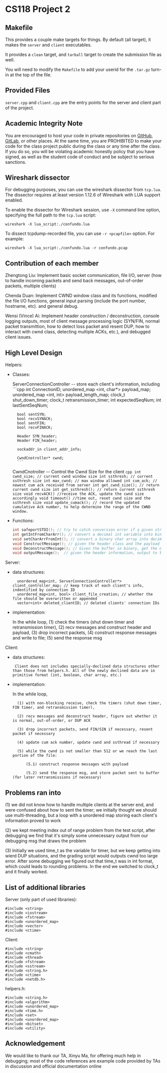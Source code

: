 # CS118 Project 2

## Makefile

This provides a couple make targets for things.
By default (all target), it makes the `server` and `client` executables.

It provides a `clean` target, and `tarball` target to create the submission file as well.

You will need to modify the `Makefile` to add your userid for the `.tar.gz` turn-in at the top of the file.

## Provided Files

`server.cpp` and `client.cpp` are the entry points for the server and client part of the project.

## Academic Integrity Note

You are encouraged to host your code in private repositories on [GitHub](https://github.com/), [GitLab](https://gitlab.com), or other places.  At the same time, you are PROHIBITED to make your code for the class project public during the class or any time after the class.  If you do so, you will be violating academic honestly policy that you have signed, as well as the student code of conduct and be subject to serious sanctions.

## Wireshark dissector

For debugging purposes, you can use the wireshark dissector from `tcp.lua`. The dissector requires
at least version 1.12.6 of Wireshark with LUA support enabled.

To enable the dissector for Wireshark session, use `-X` command line option, specifying the full
path to the `tcp.lua` script:

    wireshark -X lua_script:./confundo.lua

To dissect tcpdump-recorded file, you can use `-r <pcapfile>` option. For example:

    wireshark -X lua_script:./confundo.lua -r confundo.pcap

## Contribution of each member

Zhengtong Liu: Implement basic socket communication, file I/O, server (how to handle incoming packets and send back messages, out-of-order packets, multiple clients)

Chenda Duan: Implement CWND window class and its functions, modified the file I/O functions, general input parsing (include the port number, hostname, etc). and general debug.

Wensi (Vince) Ai: Implement header construction / deconstruction, console logging outputs, most of client message processing logic (SYN/FIN, normal packet transmittion, how to detect loss packet and resent DUP, how to interact with cwnd class, detecting multiple ACKs, etc.), and debugged client issues.

## High Level Design

Helpers:

* Classes:

    ServerConnectionController -- store each client's information, including 
		```cpp
        		int ConnectionID;
		unordered_map <int, char*> payload_map;
		unordered_map <int, int> payload_length_map;
		clock_t shut_down_timer;
		clock_t retransmission_timer;
		int expectedSeqNum;
		int lastSentSeqNum;

		bool sentSYN;
		bool recvSYNACK;
		bool sentFIN;
		bool recvFINACK;

		Header SYN_header;
		Header FIN_header;

		sockaddr_in client_addr_info;

		CwndCnotroller* cwnd;
		```

    CwndCnotroller -- Control the Cwnd Size for the client
		```cpp
		int cwnd_size; // current cwnd window size
		int ssthresh; // current ssthresh size
		int max_cwnd; // max window allowed
		int cum_ack; // newest cum ack received from server
		int get_cwnd_size(); // return current cwnd size
		int get_ssthresh(); // return current ssthresh size
		void recvACK() //receive the ACK, update the cwnd size accordingly
		void timeout() //time out, reset cwnd size and the ssthresh size
		void update_cumack(); // record the updated cumulative Ack number, to help determine the range of the CWND window.
		```
* Functions:
    ```cpp
    int safeportSTOI(); // try to catch conversion error if a given string version of the port number cannot be converted to a valid port number
    int getIntFromCharArr(); // convert a decimal int variable into binary char array
    void setCharArrFromInt(); // convert a binary char array into decimal int variable
    void ConstructMessage(); // given the header class and the payload char array, convert the content into binary and put into the buffer to be sent
    void DeconstructMessage(); // Given the buffer in binary, get the current header info
    void outputMessage();  // given the header information, output to the stdout 
    ```

Server: 

* data structures: 	
    
        unordered_map<int, ServerConnectionController*> client_controller_map; // keep track of each client's info, indentified by connection ID
        unordered_map<int, bool> client_file_creation; // whether the file should be overwritten or appended
        vector<int> deleted_clientID; // deleted clients' connection IDs


* implementation:

    In the while loop, (1) check the timers (shut down timer and retransmission timer), (2) recv messages and construct header and payload,
    (3) drop incorrect packets, (4) construct response messages and write to file; (5) send the response msg


Client: 

* data structures: 	
    
       Client does not includes specially-declined data structures other than those from helpers.h. All of the newly declined data are in primitive format (int, boolean, char array, etc.)


* implementation:

    In the while loop, 
    
        (1) with non-blocking receive, check the timers (shut down timer, FIN timer, and retransmission timer), 
        
        (2) recv messages and deconstruct header, figure out whether it is normal, out-of-order, or DUP ACK
        
        (3) drop incorrect packets, send FIN/SIN if necessary, resent packet if necessary

        (4) update cum ack number, update cwnd and ssthread if necessary
        
        (5) while the cwnd is not smaller than 512 or we reach the last portion of the file:
            
            (5.1) construct response messages with payload
        
            (5.2) send the response msg, and store packet sent to buffer (for later retransmissions if necessary)

## Problems ran into

(1) we did not know how to handle multiple clients at the server end, and were confused about how to sent the timer; we initially thought we should use multi-threading, but a loop with a unordered map storing each client's information proved to work

(2) we kept meeting index out of range problem from the test script, after debugging we find that it's simply some unnecessary output from our debugging msg that draws the problem

(3) Initially we used time_t as the variable for timer, but we keep getting into wierd DUP situations, and the grading script would outputs cwnd too large error. After some debugging we figured out that time_t was in int format, which could leads to rounding problems. In the end we switched to clock_t and it finally worked.

## List of additional libraries

Server (only part of used libraries):

    #include <string>
    #include <iostream>
    #include <fstream>
    #include <unordered_map>
    #include <vector>
    #include <ctime>

Client:

    #include <string>
    #include <cmath>
    #include <thread>
    #include <fstream>
    #include <sstream>
    #include <string.h>
    #include <ctime>
    #include <netdb.h>

helpers.h:

    #include <string.h>
    #include <algorithm>
    #include <unordered_map>
    #include <time.h>
    #include <set>
    #include <unordered_map>
    #include <bitset>
    #include <utility>
## Acknowledgement

We would like to thank our TA, Xinyu Ma, for offering much help in debugging; most of the code references
are example code provided by TAs in discussion and official documentation online
